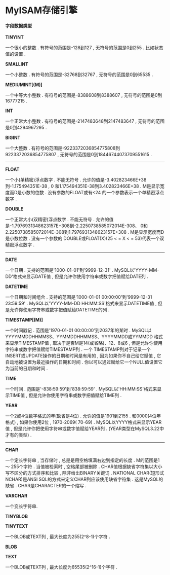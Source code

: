 # MyISAM存储引擎

#### 字段数据类型

**TINYINT**

一个很小的整数 . 有符号的范围是-128到127 , 无符号的范围是0到255 . 比如状态值的设置 .

**SMALLINT**

一个小整数 . 有符号的范围是-32768到32767 , 无符号的范围是0到65535 .

**MEDIUMINT\[\(M\)\]**

一个中等大小整数 . 有符号的范围是-8388608到8388607 , 无符号的范围是0到16777215 .

**INT**

一个正常大小整数 . 有符号的范围是-2147483648到2147483647 , 无符号的范围是0到4294967295 .

**BIGINT**

一个大整数 . 有符号的范围是-9223372036854775808到9223372036854775807 , 无符号的范围是0到18446744073709551615 .

---

**FLOAT**

一个小\(单精密\)浮点数字 . 不能无符号 . 允许的值是-3.402823466E+38到-1.175494351E-38 , 0 和1.175494351E-38到3.402823466E+38 . M是显示宽度而D是小数的位数 . 没有参数的FLOAT或有&lt;24 的一个参数表示一个单精密浮点数字 .

**DOUBLE**

一个正常大小\(双精密\)浮点数字 . 不能无符号 . 允许的值是-1.7976931348623157E+308到-2.2250738585072014E-308、 0和2.2250738585072014E-308到1.7976931348623157E+308 . M是显示宽度而D是小数位数 . 没有一个参数的 DOUBLE或FLOAT\(X\)\(25 &lt; = X &lt; = 53\)代表一个双精密浮点数字 .

---

**DATE**

一个日期 . 支持的范围是'1000-01-01'到'9999-12-31' . MySQL以'YYYY-MM-DD'格式来显示DATE值 , 但是允许你使用字符串或数字把值赋给DATE列 .

**DATETIME**

一个日期和时间组合 . 支持的范围是'1000-01-01 00:00:00'到'9999-12-31 23:59:59' . MySQL以'YYYY-MM-DD HH:MM:SS'格式来显示DATETIME值 , 但是允许你使用字符串或数字把值赋给DATETIME的列 .

**TIMESTAMP\[\(M\)\]**

一个时间戳记 . 范围是'1970-01-01 00:00:00'到2037年的某时 . MySQL以YYYYMMDDHHMMSS、YYMMDDHHMMSS、YYYYMMDD或YYMMDD 格式来显示TIMESTAMP值 , 取决于是否M是14\(或省略\)、12、8或6 , 但是允许你使用字符串或数字把值赋给TIMESTAMP列 . 一个 TIMESTAMP列对于记录一个INSERT或UPDATE操作的日期和时间是有用的 , 因为如果你不自己给它赋值 , 它自动地被设置为最近操作的日期和时间 . 你以可以通过赋给它一个NULL值设置它为当前的日期和时间 .

**TIME**

一个时间 . 范围是'-838:59:59'到'838:59:59' . MySQL以'HH:MM:SS'格式来显示TIME值 , 但是允许你使用字符串或数字把值赋给TIME列 .

**YEAR**

一个2或4位数字格式的年\(缺省是4位\) . 允许的值是1901到2155 . 和0000\(4位年格式\) , 如果你使用2位 , 1970-2069\( 70-69\) . MySQL以YYYY格式来显示YEAR值 , 但是允许你把使用字符串或数字值赋给YEAR列 . \(YEAR类型在MySQL3.22中才有的类型\) .

---

**CHAR**

一个定长字符串 , 当存储时 , 总是是用空格填满右边到指定的长度 . M的范围是1 ～ 255个字符 . 当值被检索时 , 空格尾部被删除 . CHAR值根据缺省字符集以大小写不区分的方式排序和比较 , 除非给出BINARY关键词 . NATIONAL CHAR\(短形式NCHAR\)是ANSI SQL的方式来定义CHAR列应该使用缺省字符集 . 这是MySQL的缺省 . CHAR是CHARACTER的一个缩写 . 

**VARCHAR**

一个变长字符串.

**TINYBLOB**

**TINYTEXT**

一个BLOB或TEXT列 , 最大长度为255\(2^8-1\)个字符 . 

**BLOB**

**TEXT**

一个BLOB或TEXT列 , 最大长度为65535\(2^16-1\)个字符 . 



